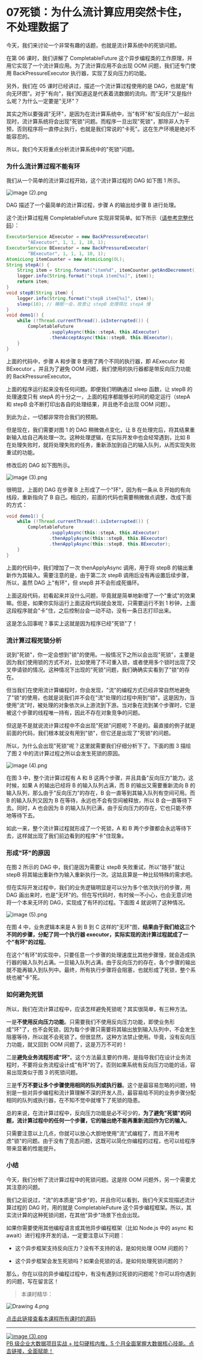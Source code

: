 # 07死锁：为什么流计算应用突然卡住，不处理数据了

今天，我们来讨论一个非常有趣的话题，也就是流计算系统中的死锁问题。

在第 06 课时，我们讲解了 CompletableFuture 这个异步编程类的工作原理，并用它实现了一个流计算应用。为了流计算应用不会出现 OOM 问题，我们还专门使用 BackPressureExecutor 执行器，实现了反向压力的功能。

另外，我们在 05 课时已经讲过，描述一个流计算过程使用的是 DAG，也就是"有向无环图"。对于"有向"，我们知道这是代表着流数据的流向。而"无环"又是指什么呢？为什么一定要是"无环"？

其实之所以要强调"无环"，是因为在流计算系统中，当"有环"和"反向压力"一起出现时，流计算系统将会出现"死锁"问题。而程序一旦出现"死锁"，那除非人为干预，否则程序将一直停止执行，也就是我们常说的"卡死"。这在生产环境是绝对不能容忍的。

所以，我们今天将重点分析流计算系统中的"死锁"问题。

### 为什么流计算过程不能有环

我们从一个简单的流计算过程开始，这个流计算过程的 DAG 如下图 1 所示。


<Image alt="image (2).png" src="https://s0.lgstatic.com/i/image6/M00/03/B1/Cgp9HWAfi2KATSaEAAE2mmZy--s849.png"/> 


DAG 描述了一个最简单的流计算过程，步骤 A 的输出给步骤 B 进行处理。

这个流计算过程用 CompletableFuture 实现非常简单。如下所示（[请参考完整代码](https://github.com/alain898/realtime_stream_computing_course/blob/main/course07/src/main/java/com/alain898/course/realtimestreaming/course07/deadlock/DeadLockDemo.java)）：

```java
ExecutorService AExecutor = new BackPressureExecutor(
        "AExecutor", 1, 1, 1, 10, 1);
ExecutorService BExecutor = new BackPressureExecutor(
        "BExecutor", 1, 1, 1, 10, 1);
AtomicLong itemCounter = new AtomicLong(0L);
String stepA() {
    String item = String.format("item%d", itemCounter.getAndDecrement());
    logger.info(String.format("stepA item[%s]", item));
    return item;
}
void stepB(String item) {
    logger.info(String.format("stepB item[%s]", item));
    sleep(10); // 睡眠一会，故意让 stepB 处理得比 stepA 慢
}
void demo1() {
    while (!Thread.currentThread().isInterrupted()) {
        CompletableFuture
                .supplyAsync(this::stepA, this.AExecutor)
                .thenAcceptAsync(this::stepB, this.BExecutor);
    }
}
```

上面的代码中，步骤 A 和步骤 B 使用了两个不同的执行器，即 AExecutor 和 BExecutor 。并且为了避免 OOM 问题，我们使用的执行器都是带反向压力功能的 BackPressureExecutor。

上面的程序运行起来没有任何问题。即便我们明确通过 sleep 函数，让 stepB 的处理速度只有 stepA 的十分之一，上面的程序都能够长时间的稳定运行（stepA 和 stepB 会不断打印出各自的处理结果，并且绝不会出现 OOM 问题）。

到此为止，一切都非常符合我们的预期。

但是现在，我们需要对图 1 的 DAG 稍微做点变化，让 B 在处理完后，将其结果重新输入给自己再处理一次。这种处理逻辑，在实际开发中也会经常遇到，比如 B 在处理失败时，就将处理失败的任务，重新添加到自己的输入队列，从而实现失败重试的功能。

修改后的 DAG 如下图所示。


<Image alt="image (3).png" src="https://s0.lgstatic.com/i/image6/M00/03/AF/CioPOWAfi2yAJoUSAAEjy8tdsAA410.png"/> 


很明显，上面的 DAG 在步骤 B 上形成了一个"环"，因为有一条从 B 开始的有向线段，重新指向了 B 自己。相应的，前面的代码也需要稍微做点调整，改成下面的方式：

```java
void demo1() {
    while (!Thread.currentThread().isInterrupted()) {
        CompletableFuture
                .supplyAsync(this::stepA, this.AExecutor)
                .thenApplyAsync(this::stepB, this.BExecutor)
                .thenApplyAsync(this::stepB, this.BExecutor);
    }
}
```

上面的代码中，我们增加了一次 thenApplyAsync 调用，用于将 stepB 的输出重新作为其输入。需要注意的是，由于第二次 stepB 调用后没有再设置后续步骤，所以，虽然 DAG 上"有环"，但 stepB 并不会形成死循环。

上面这段代码，初看起来并没什么问题，毕竟就是简单地新增了一个"重试"的效果嘛。但是，如果你实际运行上面这段代码就会发现，只需要运行不到 1 秒钟，上面这段程序就会"卡"住，之后控制台会一动不动，没有一条日志打印出来。

这是怎么回事呢？事实上这就是因为程序已经"死锁"了！

### 流计算过程死锁分析

说到"死锁"，你一定会想到"锁"的使用。一般情况下之所以会出现"死锁"，主要是因为我们使用锁的方式不对，比如使用了不可重入锁，或者使用多个锁时出现了交叉申请锁的情况。这种情况下出现的"死锁"问题，我们确确实实看到了"锁"的存在。

但当我们在使用流计算编程时，你会发现，"流"的编程方式已经非常自然地避免了"锁"的使用，也就是说我们并不会在"流"处理的过程中用到"锁"。这是因为，当使用"流"时，被处理的对象依次从上游流到下游。当对象在流到某个步骤时，它是被这个步骤的线程唯一持有，因此不存在对象竞争的问题。

但这是不是就说流计算过程中不会出现"死锁"问题呢？不是的。最直接的例子就是前面的代码，我们根本就没有用到"锁"，但它还是出现了"死锁"的问题。

所以，为什么会出现"死锁"呢？这里就需要我们仔细分析下了。下面的图 3 描绘了图 2 中的流计算过程之所以会发生死锁的原因。


<Image alt="image (4).png" src="https://s0.lgstatic.com/i/image6/M00/03/AF/CioPOWAfi3WAaLyaAAH5vr_30vk488.png"/> 


在图 3 中，整个流计算过程有 A 和 B 这两个步骤，并且具备"反向压力"能力。这时候，如果 A 的输出已经将 B 的输入队列占满，而 B 的输出又需要重新流向 B 的输入队列，那么由于"反向压力"的存在，B 会一直等到其输入队列有空间可用。而 B 的输入队列又因为 B 在等待，永远也不会有空间被释放，所以 B 会一直等待下去。同时，A 也会因为 B 的输入队列已满，由于反向压力的存在，它也只能不停地等待下去。

如此一来，整个流计算过程就形成了一个死锁，A 和 B 两个步骤都会永远等待下去，这样就出现了我们前边看到的程序"卡"住现象。

### 形成"环"的原因

在图 2 所示的 DAG 中，我们是因为需要让 stepB 失败重试，所以"随手"就让 stepB 将其输出重新作为输入重新执行一次。这姑且算是一种比较特殊的需求吧。

但在实际开发过程中，我们的业务逻辑明显是可以分为多个依次执行的步骤，用 DAG 画出来时，也是"无环"的。但在写代码时，有时候一不小心，也会无意识地将一个本来无环的 DAG，实现成了有环的过程。下面图 4 就说明了这种情况。


<Image alt="image (5).png" src="https://s0.lgstatic.com/i/image6/M00/03/AF/CioPOWAfi32AX5a1AAL9Aqk2D9Y454.png"/> 


在图 4 中，业务逻辑本来是 A 到 B 到 C 这样的"无环"图，**结果由于我们给这三个不同的步骤，分配了同一个执行器 executor，实际实现的流计算过程就成了一个"有环"的过程**。

在这个"有环"的实现中，只要任意一个步骤的处理速度比其他步骤慢，就会造成执行器的输入队列占满。一旦输入队列占满，由于反向压力的存在，各个步骤的输出就不能再输入到队列中。最终，所有执行步骤将会阻塞，也就形成了死锁，整个系统也被"卡"死。

### 如何避免死锁

所以，我们在流计算过程中，应该怎样避免死锁呢？其实很简单，有三种方法。

一是**不使用反向压力功能**。只需要我们不使用反向压力功能，即使业务形成"环"了，也不会死锁，因为每个步骤只需要将其输出放到输入队列中，不会发生阻塞等待，所以就不会死锁了。但很显然，这种方法禁止使用。毕竟，没有反向压力功能，就又回到 OOM 问题了，这是万万不可的！

二是**避免业务流程形成"环"**。这个方法最主要的作用，是指导我们在设计业务流程时，不要将业务流程设计成"有环"的了。否则如果系统有反向压力功能的话，容易出现类似于图 3 的死锁问题。

三是**千万不要让多个步骤使用相同的队列或执行器**。这个是最容易忽略的问题，特别是一些对异步编程和流计算理解不深的开发人员，最容易给不同的业务步骤分配相同的队列或执行器，在不知不觉中就埋下了死锁的隐患。

总的来说，在流计算过程中，反向压力功能是必不可少的，**为了避免"死锁"的问题，流计算过程中的任何一个步骤，它的输出绝不能再重新流回作为它的输入**。

只需要注意以上几点，你就可以放心大胆地使用"流"式编程了，而且不用考虑"锁"的问题。由于没有了竞态问题，这既可以简化你编程的过程，也可以给程序带来显著的性能提升。

### 小结

今天，我们分析了流计算过程中的死锁问题。这是除 OOM 问题外，另一个需要尤其注意的问题。

我们之前说过，"流"的本质是"异步"的，并且你可以看到，我们今天实现描述流计算过程的 DAG 时，用的就是 CompletableFuture 这个异步编程框架。所以，其实流计算的这种死锁问题，在其他"异步"场景下也会出现。

如果你需要使用其他编程语言或其他异步编程框架（比如 Node.js 中的 async 和 await）进行程序开发的话，一定要注意以下问题：

* 这个异步框架支持反向压力？没有不支持的话，是如何处理 OOM 问题的？

* 这个异步框架会发生死锁吗？如果会死锁的话，是如何处理死锁问题的？

那么，你在以往的异步编程过程中，有没有遇到过死锁的问题呢？你可以将你遇到的问题，写在留言区！
> 本课时精华：


<Image alt="Drawing 4.png" src="https://s0.lgstatic.com/i/image2/M01/0C/91/Cip5yGAY-4CAZ6B8AAiqciZrqLg086.png"/> 


[点击此链接查看本课程所有课时的源码](https://github.com/alain898/realtime_stream_computing_course)

*** ** * ** ***

[
<Image alt="image (3).png" src="https://s0.lgstatic.com/i/image2/M01/0C/98/CgpVE2AZCKKAa8TbAAUCrlmIuEw611.png"/> 
](https://kaiwu.lagou.com/data_enhancement.html?utm_source=lagouedu&utm_medium=zhuanlan&utm_campaign=%E5%A4%A7%E6%95%B0%E6%8D%AE%E5%BC%80%E5%8F%91%E9%AB%98%E8%96%AA%E8%AE%AD%E7%BB%83%E8%90%A5#/index)  
[PB 级企业大数据项目实战 + 拉勾硬核内推，5 个月全面掌握大数据核心技能。点击链接，全面赋能！](https://kaiwu.lagou.com/data_enhancement.html?utm_source=lagouedu&utm_medium=zhuanlan&utm_campaign=%E5%A4%A7%E6%95%B0%E6%8D%AE%E5%BC%80%E5%8F%91%E9%AB%98%E8%96%AA%E8%AE%AD%E7%BB%83%E8%90%A5#/index)

